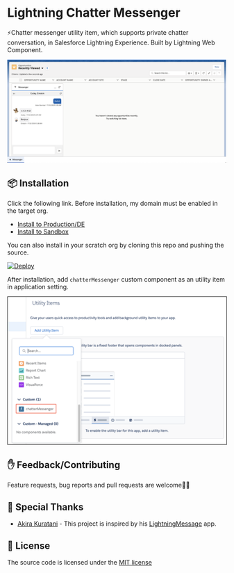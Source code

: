 # Lightning Chatter Messenger
⚡Chatter messenger utility item, which supports private chatter conversation, in Salesforce Lightning Experience. Built by Lightning Web Component.

<img src="./doc/img/utility_item.png">

## 📦 Installation
Click the following link. Before installation, my domain must be enabled in the target org.
* [Install to Production/DE](https://login.salesforce.com/packaging/installPackage.apexp?p0=04t3i000000Rqs0
)
* [Install to Sandbox](https://test.salesforce.com/packaging/installPackage.apexp?p0=04t3i000000Rqs0)

You can also install in your scratch org by cloning this repo and pushing the source. 

[![Deploy](https://deploy-to-sfdx.com/dist/assets/images/DeployToSFDX.svg)](https://deploy-to-sfdx.com/)

After installation, add `chatterMessenger` custom component as an utility item in application setting.

<img src="./doc/img/application_setting.png" width="600px" border="1">

## ✋ Feedback/Contributing
Feature requests, bug reports and pull requests are welcome🙏🏻

## 🎉 Special Thanks
* [Akira Kuratani](https://www.twitter.com/a_kuratani/) - This project is inspired by his [LightningMessage](https://www.github.com/kuratani/LightningMessage/) app.

## 👀 License
The source code is licensed under the [MIT license](./LICENSE)